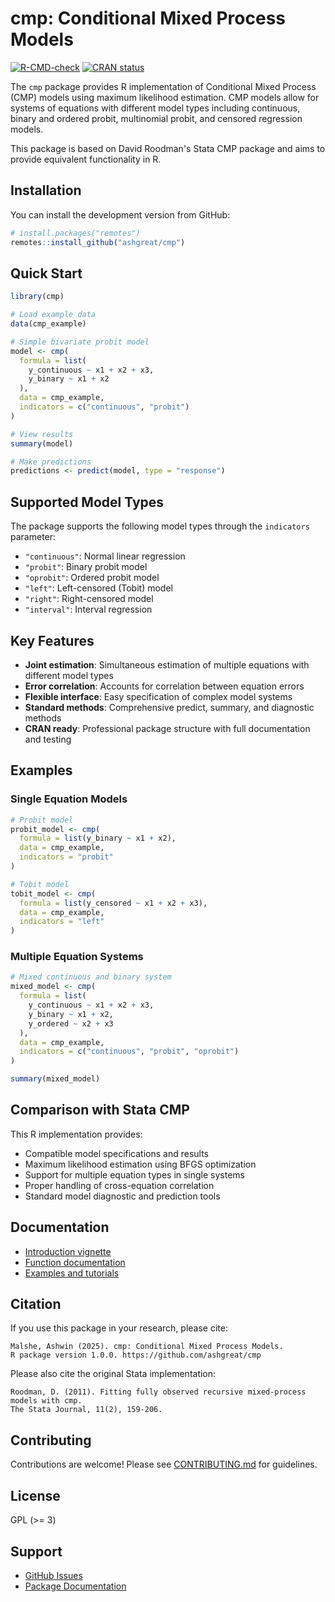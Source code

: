 # cmp: Conditional Mixed Process Models

[![R-CMD-check](https://github.com/yourname/cmp/workflows/R-CMD-check/badge.svg)](https://github.com/yourname/cmp/actions)
[![CRAN status](https://www.r-pkg.org/badges/version/cmp)](https://CRAN.R-project.org/package=cmp)

The `cmp` package provides R implementation of Conditional Mixed Process (CMP) models using maximum likelihood estimation. CMP models allow for systems of equations with different model types including continuous, binary and ordered probit, multinomial probit, and censored regression models.

This package is based on David Roodman's Stata CMP package and aims to provide equivalent functionality in R.

## Installation

You can install the development version from GitHub:

```r
# install.packages("remotes")
remotes::install_github("ashgreat/cmp")
```

## Quick Start

```r
library(cmp)

# Load example data
data(cmp_example)

# Simple bivariate probit model
model <- cmp(
  formula = list(
    y_continuous ~ x1 + x2 + x3,
    y_binary ~ x1 + x2
  ),
  data = cmp_example,
  indicators = c("continuous", "probit")
)

# View results
summary(model)

# Make predictions
predictions <- predict(model, type = "response")
```

## Supported Model Types

The package supports the following model types through the `indicators` parameter:

- `"continuous"`: Normal linear regression
- `"probit"`: Binary probit model
- `"oprobit"`: Ordered probit model
- `"left"`: Left-censored (Tobit) model
- `"right"`: Right-censored model
- `"interval"`: Interval regression

## Key Features

- **Joint estimation**: Simultaneous estimation of multiple equations with different model types
- **Error correlation**: Accounts for correlation between equation errors
- **Flexible interface**: Easy specification of complex model systems
- **Standard methods**: Comprehensive predict, summary, and diagnostic methods
- **CRAN ready**: Professional package structure with full documentation and testing

## Examples

### Single Equation Models

```r
# Probit model
probit_model <- cmp(
  formula = list(y_binary ~ x1 + x2),
  data = cmp_example,
  indicators = "probit"
)

# Tobit model
tobit_model <- cmp(
  formula = list(y_censored ~ x1 + x2 + x3),
  data = cmp_example,
  indicators = "left"
)
```

### Multiple Equation Systems

```r
# Mixed continuous and binary system
mixed_model <- cmp(
  formula = list(
    y_continuous ~ x1 + x2 + x3,
    y_binary ~ x1 + x2,
    y_ordered ~ x2 + x3
  ),
  data = cmp_example,
  indicators = c("continuous", "probit", "oprobit")
)

summary(mixed_model)
```

## Comparison with Stata CMP

This R implementation provides:

- Compatible model specifications and results
- Maximum likelihood estimation using BFGS optimization
- Support for multiple equation types in single systems
- Proper handling of cross-equation correlation
- Standard model diagnostic and prediction tools

## Documentation

- [Introduction vignette](vignettes/cmp-introduction.Rmd)
- [Function documentation](man/)
- [Examples and tutorials](examples/)

## Citation

If you use this package in your research, please cite:

```
Malshe, Ashwin (2025). cmp: Conditional Mixed Process Models.
R package version 1.0.0. https://github.com/ashgreat/cmp
```

Please also cite the original Stata implementation:

```
Roodman, D. (2011). Fitting fully observed recursive mixed-process models with cmp.
The Stata Journal, 11(2), 159-206.
```

## Contributing

Contributions are welcome! Please see [CONTRIBUTING.md](CONTRIBUTING.md) for guidelines.

## License

GPL (>= 3)

## Support

- [GitHub Issues](https://github.com/yourname/cmp/issues)
- [Package Documentation](https://yourname.github.io/cmp/)
